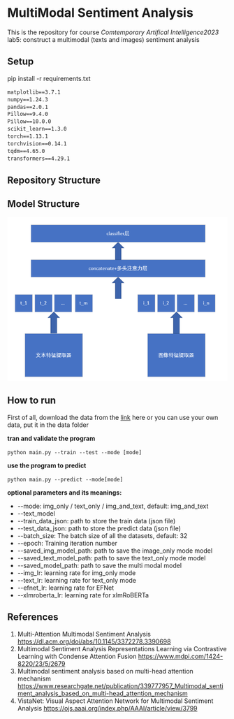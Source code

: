 # MultiModal Sentiment Analysis

This is the repository for course *Comtemporary Artifical Intelligence2023* lab5: construct a multimodal (texts and images)  sentiment analysis

## Setup

pip install -r requirements.txt

```txt
matplotlib==3.7.1
numpy==1.24.3
pandas==2.0.1
Pillow==9.4.0
Pillow==10.0.0
scikit_learn==1.3.0
torch==1.13.1
torchvision==0.14.1
tqdm==4.65.0
transformers==4.29.1
```



## Repository Structure



## Model Structure

![](./model_structure/model.png)



## How to run

First of all, download the data from the [link](https://drive.google.com/drive/folders/1GVmcOQvM2UjBGSfF6q9tS_6fAZctoX_Y?usp=sharing) here or you can use your own data, put it in the data folder



**tran and validate the program**

`python main.py --train --test --mode [mode]`

**use the program to predict**

`python main.py --predict --mode[mode]`

**optional parameters and its meanings:**

- --mode: img_only / text_only / img_and_text, default: img_and_text
- --text_model
- --train_data_json: path to store the train data (json file)
- --test_data_json: path to store the predict data (json file)
- --batch_size: The batch size of all the datasets, default: 32
- --epoch: Training iteration number
- --saved_img_model_path: path to save the image_only mode model
- --saved_text_model_path: path to save the text_only mode model
- --saved_model_path: path to save the multi modal model
- --img_lr: learning rate for img_only mode
- --text_lr: learning rate for text_only mode
- --efnet_lr: learning rate for EFNet
- --xlmroberta_lr: learning rate for xlmRoBERTa



## References

1. Multi-Attention Multimodal Sentiment Analysis https://dl.acm.org/doi/abs/10.1145/3372278.3390698
2. Multimodal Sentiment Analysis Representations Learning via Contrastive Learning with Condense Attention Fusion https://www.mdpi.com/1424-8220/23/5/2679
3. Multimodal sentiment analysis based on multi-head attention mechanism https://www.researchgate.net/publication/339777957_Multimodal_sentiment_analysis_based_on_multi-head_attention_mechanism
4. VistaNet: Visual Aspect Attention Network for Multimodal Sentiment Analysis https://ojs.aaai.org/index.php/AAAI/article/view/3799
